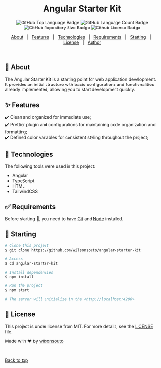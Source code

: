 &#xa0;

<h1 align="center">Angular Starter Kit</h1>

<p align="center">

<img alt="GitHub Top Language Badge" src="https://img.shields.io/github/languages/top/wilsonsouto/angular-starter-kit?&color=56BEB8"/>

<img alt="GitHub Language Count Badge" src="https://img.shields.io/github/languages/count/wilsonsouto/angular-starter-kit?&color=56BEB8"/>

<img alt="GitHub Repository Size Badge" src="https://img.shields.io/github/repo-size/wilsonsouto/angular-starter-kit?&color=56BEB8"/>

<img alt="Github License Badge" src="https://img.shields.io/github/license/wilsonsouto/angular-starter-kit?color=56BEB8">

</p>

<p align="center">
  <a href="#dart-about">About</a> &#xa0; | &#xa0; 
  <a href="#sparkles-features">Features</a> &#xa0; | &#xa0;
  <a href="#rocket-technologies">Technologies</a> &#xa0; | &#xa0;
  <a href="#white_check_mark-requirements">Requirements</a> &#xa0; | &#xa0;
  <a href="#checkered_flag-starting">Starting</a> &#xa0; | &#xa0;
  <a href="#memo-license">License</a> &#xa0; | &#xa0;
  <a href="https://github.com/wilsonsouto" target="_blank">Author</a>
</p>

<br>

## :dart: About

The Angular Starter Kit is a starting point for web application development. It provides an initial structure with basic configurations and functionalities already implemented, allowing you to start development quickly.

## :sparkles: Features

:heavy_check_mark: Clean and organized for immediate use;\
:heavy_check_mark: Prettier plugin and configurations for maintaining code organization and formatting;\
:heavy_check_mark: Defined color variables for consistent styling throughout the project;

## :rocket: Technologies

The following tools were used in this project:

- Angular
- TypeScript
- HTML
- TailwindCSS

## :white_check_mark: Requirements

Before starting :checkered_flag:, you need to have [Git](https://git-scm.com) and [Node](https://nodejs.org/en/) installed.

## :checkered_flag: Starting

```bash
# Clone this project
$ git clone https://github.com/wilsonsouto/angular-starter-kit

# Access
$ cd angular-starter-kit

# Install dependencies
$ npm install

# Run the project
$ npm start

# The server will initialize in the <http://localhost:4200>
```

## :memo: License

This project is under license from MIT. For more details, see the [LICENSE](LICENSE) file.

Made with :heart: by <a href="https://github.com/wilsonsouto" target="_blank">wilsonsouto</a>

&#xa0;

<a href="#top">Back to top</a>
